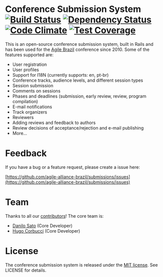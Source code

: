 # Conference Submission System [![Build Status](https://snap-ci.com/agile-alliance-brazil/submissions/branch/master/build_image)](https://snap-ci.com/agile-alliance-brazil/submissions/branch/master) [![Dependency Status](https://gemnasium.com/agile-alliance-brazil/submissions.svg)](https://gemnasium.com/agile-alliance-brazil/submissions) [![Code Climate](https://codeclimate.com/github/agile-alliance-brazil/submissions/badges/gpa.svg)](https://codeclimate.com/github/agile-alliance-brazil/submissions) [![Test Coverage](https://codeclimate.com/github/agile-alliance-brazil/submissions/badges/coverage.svg)](https://codeclimate.com/github/agile-alliance-brazil/submissions)

This is an open-source conference submission system, built in Rails and has been used for the [Agile Brazil](http://www.agilebrazil.com) conference since 2010. Some of the features supported are:

* User registration
* User profiles
* Support for I18N (currently supports: en, pt-br)
* Conference tracks, audience levels, and different session types
* Session submission
* Comments on sessions
* Phases and deadlines (submission, early review, review, program compilation)
* E-mail notifications
* Track organizers
* Reviewers
* Adding reviews and feedback to authors
* Review decisions of acceptance/rejection and e-mail publishing
* More...

# Feedback

If you have a bug or a feature request, please create a issue here:

[https://github.com/agile-alliance-brazil/submissions/issues](https://github.com/agile-alliance-brazil/submissions/issues)

# Team

Thanks to all our [contributors](https://github.com/agile-alliance-brazil/submissions/contributors)! The core team is:

* [Danilo Sato](http://www.dtsato.com) (Core Developer)
* [Hugo Corbucci](http://hugocorbucci.com) (Core Developer)

# License

The conference submission system is released under the [MIT license](http://www.opensource.org/licenses/MIT). See LICENSE for details.